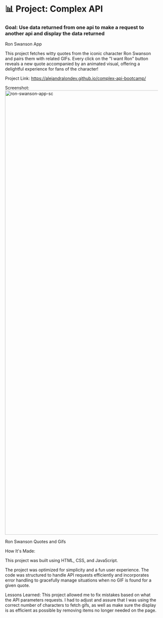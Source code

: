 # 📊 Project: Complex API 

### Goal: Use data returned from one api to make a request to another api and display the data returned

Ron Swanson App

This project fetches witty quotes from the iconic character Ron Swanson and pairs them with related GIFs. Every click on the "I want Ron" button reveals a new quote accompanied by an animated visual, offering a delightful experience for fans of the character!

Project Link: https://alejandralondev.github.io/complex-api-bootcamp/ 

Screenshot: <img width="1461" alt="ron-swanson-app-sc" src="https://github.com/alejandralondev/complex-api-bootcamp/assets/145242183/1de90c53-eb98-4a99-ae90-5c28d96af2bc">


Ron Swanson Quotes and Gifs

How It's Made:

This project was built using HTML, CSS, and JavaScript.

The project was optimized for simplicity and a fun user experience. The code was structured to handle API requests efficiently and incorporates error handling to gracefully manage situations when no GIF is found for a given quote.

Lessons Learned:
This project allowed me to fix mistakes based on what the API parameters requests. I had to adjust and assure that I was using the correct number of characters to fetch gifs, as well as make sure the display is as efficient as possible by removing items no longer needed on the page.
